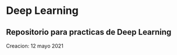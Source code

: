 # Deep Learning
Repositorio para practicas de Deep Learning
----------------------------------------------

Creacion: 12 mayo 2021


